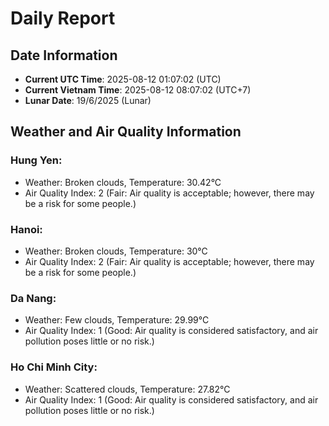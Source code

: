 # Daily Report
## Date Information
- **Current UTC Time**: 2025-08-12 01:07:02 (UTC)
- **Current Vietnam Time**: 2025-08-12 08:07:02 (UTC+7)
- **Lunar Date**: 19/6/2025 (Lunar)

## Weather and Air Quality Information

### Hung Yen:
- Weather: Broken clouds, Temperature: 30.42°C
- Air Quality Index: 2 (Fair: Air quality is acceptable; however, there may be a risk for some people.)

### Hanoi:
- Weather: Broken clouds, Temperature: 30°C
- Air Quality Index: 2 (Fair: Air quality is acceptable; however, there may be a risk for some people.)

### Da Nang:
- Weather: Few clouds, Temperature: 29.99°C
- Air Quality Index: 1 (Good: Air quality is considered satisfactory, and air pollution poses little or no risk.)

### Ho Chi Minh City:
- Weather: Scattered clouds, Temperature: 27.82°C
- Air Quality Index: 1 (Good: Air quality is considered satisfactory, and air pollution poses little or no risk.)

